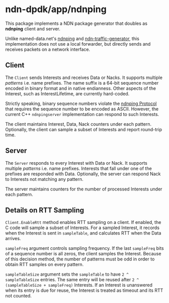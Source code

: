 # ndn-dpdk/app/ndnping

This package implements a NDN package generator that doubles as **ndnping** client and server.

Unlike named-data.net's [ndnping](https://github.com/named-data/ndn-tools/tree/master/tools/ping) and [ndn-traffic-generator](https://github.com/named-data/ndn-traffic-generator), this implementation does not use a local forwarder, but directly sends and receives packets on a network interface.

## Client

The `Client` sends Interests and receives Data or Nacks.
It supports multiple *patterns* i.e. name prefixes.
The name suffix is a 64-bit sequence number encoded in binary format and in native endianness.
Other aspects of the Interest, such as InterestLifetime, are currently hard-coded.

Strictly speaking, binary sequence numbers violate the [ndnping Protocol](https://github.com/named-data/ndn-tools/blob/1fda67dc75692ccf0283a410f70db55686e2ff48/tools/ping/README.md#ndnping-protocol) that requires the sequence number to be encoded as ASCII.
However, the current C++ `ndnpingserver` implementation can respond to such Interests.

The client maintains Interest, Data, Nack counters under each pattern.
Optionally, the client can sample a subset of Interests and report round-trip time.

## Server

The `Server` responds to every Interest with Data or Nack.
It supports multiple *patterns* i.e. name prefixes.
Interests that fall under one of the prefixes are responded with Data.
Optionally, the server can respond Nack to Interests not matching any pattern.

The server maintains counters for the number of processed Interests under each pattern.

## Details on RTT Sampling

`Client.EnableRtt` method enables RTT sampling on a client.
If enabled, the C code will sample a subset of Interests.
For a sampled Interest, it records when the Interest is sent in `sampleTable`, and calculates RTT when the Data arrives.

`sampleFreq` argument controls sampling frequency.
If the last `sampleFreq` bits of a sequence number is all zeros, the client samples the Interest.
Because of this decision method, the number of patterns must be odd in order to obtain RTT samples on every pattern.

`sampleTableSize` argument sets the `sampleTable` to have `2 ^ sampleTableSize` entries.
The same entry will be reused after `2 ^ (sampleTableSize + sampleFreq)` Interests.
If an Interest is unanswered when its entry is due for reuse, the Interest is treated as timeout and its RTT not counted.
